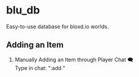 # blu_db
Easy-to-use database for bloxd.io worlds.

## Adding an Item

1. Manually Adding an Item through Player Chat 🗨️  
   Type in chat: ":add <name> <item>"
